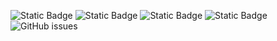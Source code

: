 ![Static Badge](https://img.shields.io/badge/blacklists-60-000000) ![Static Badge](https://img.shields.io/badge/blacklisted-2798868-cc0000) ![Static Badge](https://img.shields.io/badge/whitelisted-2245-00CC00) ![Static Badge](https://img.shields.io/badge/streaming_blacklist-28107-000000) ![GitHub issues](https://img.shields.io/github/issues/fabriziosalmi/blacklists)
